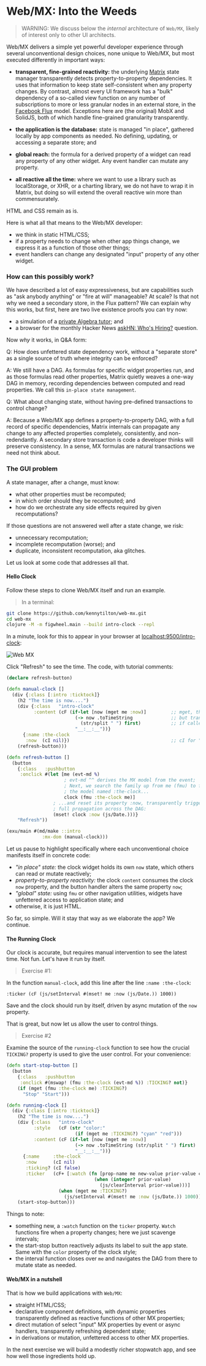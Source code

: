 # Web/MX: Into the Weeds
> WARNING: We discuss below the _internal_ architecture of `Web/MX`, likely of interest only to other UI architects.

Web/MX delivers a simple yet powerful developer experience through several unconventional design choices, none unique to Web/MX, but most executed differently in important ways:
* **transparent, fine-grained reactivity:** the underlying [Matrix](https://github.com/kennytilton/matrix/blob/main/cljc/matrix/README.md) state manager transparently detects property-to-property dependencies. It uses that information to keep state self-consistent when any property changes. By contrast, almost every UI framework has a "bulk" dependency of a so-called view function on any number of subscriptions to more or less granular nodes in an external store, in the [Facebook Flux](https://facebook.github.io/flux/docs/in-depth-overview/#) model. Exceptions here are (the original) MobX and SolidJS, both of which handle fine-grained granularity transparently.

* **the application is the database:** state is managed "in place", gathered locally by app components as needed. No defining, updating, or accessing a separate store; and

* **global reach:** the formula for a derived property of a widget can read any property of any other widget. Any event handler can mutate any property. 

* **all reactive all the time:** where we want to use a library such as localStorage, or XHR, or a charting library, we do not have to wrap it in Matrix, but doing so will extend the overall reactive win more than commensurately. 

HTML and CSS remain as is. 

Here is what all that means to the Web/MX developer:
* we think in static HTML/CSS;
* if a property needs to change when other app things change, we express it as a function of those other things; 
* event handlers can change any designated "input" property of any other widget.

### How can this possibly work?
We have described a lot of easy expressiveness, but are capabilities such as "ask anybody anything" or "fire at will" manageable? At scale? Is that not why we need a secondary store, in the Flux pattern? We can explain why this works, but first, here are two live existence proofs you can try now:
* a simulation of a [private Algebra tutor](http://tiltonsalgebra.com/#); and
* a browser for the monthly Hacker News [askHN: Who's Hiring?](https://kennytilton.github.io/whoishiring/) question.

Now _why_ it works, in Q&A form:

Q: How does unfettered state dependency work, without a "separate store" as a single source of truth where integrity can be enforced?

A: We still have a DAG. As formulas for specific widget properties run, and as those formulas read other properties, Matrix quietly weaves a one-way DAG in memory, recording dependencies between computed and read properties. We call this `in-place state management`.

Q: What about changing state, without having pre-defined transactions to control change?

A: Because a Web/MX app defines a property-to-property DAG, with a full record of specific dependencies, Matrix internals can propagate any change to any affected properties completely, consistently, and non-redendantly. A secondary store transaction is code a developer thinks will preserve consistency. In a sense, MX formulas are natural transactions we need not think about.

### The GUI problem
A state manager, after a change, must know:
* what other properties must be recomputed;
* in which order should they be recomputed; and
* how do we orchestrate any side effects required by given recomputations?

If those questions are not answered well after a state change, we risk:
* unnecessary recomputation;
* incomplete recomputation (worse); and
* duplicate, inconsistent recomputation, aka glitches.

Let us look at some code that addresses all that.

#### Hello Clock
Follow these steps to clone Web/MX itself and run an example. 

> In a terminal:
```bash
git clone https://github.com/kennytilton/web-mx.git
cd web-mx
clojure -M -m figwheel.main --build intro-clock --repl
```
In a minute, look for this to appear in your browser at [localhost:9500/intro-clock](http://localhost:9500/intro-clock.html):

![Web MX](https://github.com/kennytilton/web-mx/blob/main/resources/public/image/manual-clock.png)

Click "Refresh" to see the time. The code, with tutorial comments:
```clojure
(declare refresh-button)

(defn manual-clock []
  (div {:class [:intro :ticktock]}
    (h2 "The time is now....")
    (div {:class   "intro-clock"
          :content (cF (if-let [now (mget me :now)]         ;; mget, the standard MX getter, can be used from any code,
                         (-> now .toTimeString              ;; but transparently establishes a dependency, or "subscribes",
                           (str/split " ") first)           ;; if called within a formula.
                         "__:__:__"))}
      {:name :the-clock
       :now  (cI nil)})                                     ;; cI for "cell Input"; procedural code can write to these
    (refresh-button)))

(defn refresh-button []
  (button
    {:class   :pushbutton
     :onclick #(let [me (evt-md %) 
                     ; evt-md ^^ derives the MX model from the event;
                     ; Next, we search the family up from me (fmu) to find 
                     ; the model named :the-clock...
                     clock (fmu :the-clock me)] 
                 ; ...and reset its property :now, transparently triggering
                 ; full propagation across the DAG:
                 (mset! clock :now (js/Date.)))}
    "Refresh"))

(exu/main #(md/make ::intro
             :mx-dom (manual-clock)))
```

Let us pause to highlight specifically where each unconventional choice manifests itself in concrete code:
* _"in place" state:_ the clock widget holds its own `now` state, which others can read or mutate reactively;
* _property-to-property reactivity:_ the clock `content` consumes the clock `now` property, and the button handler alters the same property `now`;
* _"global" state:_ using `fmu` or other navigation utilities, widgets have unfettered access to application state; and
* otherwise, it is just HTML.

So far, so simple. Will it stay that way as we elaborate the app? We continue.

#### The Running Clock
Our clock is accurate, but requires manual intervention to see the latest time. Not fun. Let's have it run by itself.

> Exercise #1: 

In the function `manual-clock`, add this line after the line `:name :the-clock`:
```
:ticker (cF (js/setInterval #(mset! me :now (js/Date.)) 1000))
```
Save and the clock should run by itself, driven by async mutation of the `now` property.

That is great, but now let us allow the user to control things.

> Exercise #2

Examine the source of the `running-clock` function to see how the crucial `TICKING?` property is used to give the user control. For your convenience:

```clojure
(defn start-stop-button []
  (button
    {:class   :pushbutton
     :onclick #(mswap! (fmu :the-clock (evt-md %)) :TICKING? not)}
    (if (mget (fmu :the-clock me) :TICKING?)
      "Stop" "Start")))

(defn running-clock []
  (div {:class [:intro :ticktock]}
    (h2 "The time is now....")
    (div {:class   "intro-clock"
          :style   (cF (str "color:"
                         (if (mget me :TICKING?) "cyan" "red")))
          :content (cF (if-let [now (mget me :now)]
                         (-> now .toTimeString (str/split " ") first)
                         "__:__:__"))}
      {:name     :the-clock
       :now      (cI nil)
       :ticking? (cI false)
       :ticker   (cF+ [:watch (fn [prop-name me new-value prior-value cell]
                                (when (integer? prior-value)
                                  (js/clearInterval prior-value)))]
                   (when (mget me :TICKING?)
                     (js/setInterval #(mset! me :now (js/Date.)) 1000)))})
    (start-stop-button)))
```

Things to note:
* something new, a `:watch` function on the `ticker` property. `Watch` functions fire when a property changes; here we just scavenge intervals;
* the start-stop button reactively adjusts its label to suit the app state. Same with the `color` property of the clock style;
* the interval function closes over `me` and navigates the DAG from there to mutate state as needed.

#### Web/MX in a nutshell
That is how we build applications with `Web/MX`:
* straight HTML/CSS;
* declarative component definitions, with dynamic properties transparently defined as reactive functions of other MX properties;
* direct mutation of select "input" MX properties by event or async handlers, transparently refreshing dependent state;
* in derivations or mutation, unfettered access to other MX properties.

In the next exercise we will build a modestly richer stopwatch app, and see how well those ingredients hold up.
